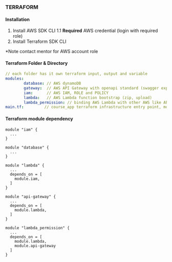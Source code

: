 
### TERRAFORM

#### Installation
1. Install AWS SDK CLI
    1.1 **Required** AWS credential (login with required role)
2. Install Terraform SDK CLI

*Note contact mentor for AWS account role

#### Terraform Folder & Directory
```yml
// each folder has it own terraform input, output and variable 
modules:
        database: // AWS dynamoDB 
        gateway:  // AWS API Gateway with openapi standard (swagger exported)
        iam:      // AWS IAM, ROLE and POLICY
        lambda:   // AWS Lambda function bootstrap (zip, upload)
        lambda_permission: // binding AWS Lambda with other AWS like API Gateway for invoke-able permission
main.tf:         // course_app terraform infrastructure entry point, module bootstrapping
```
#### Terraform module dependency
```hcl
module "iam" {
  ...
}

module "database" {
  ...
}

module "lambda" {
  ...
  depends_on = [
    module.iam,
  ]
}

module "api-gateway" {
  ...
  depends_on = [
    module.lambda,
  ]
}

module "lambda_permission" {
  ...
  depends_on = [
    module.lambda,
    module.api-gateway
  ]
}
```